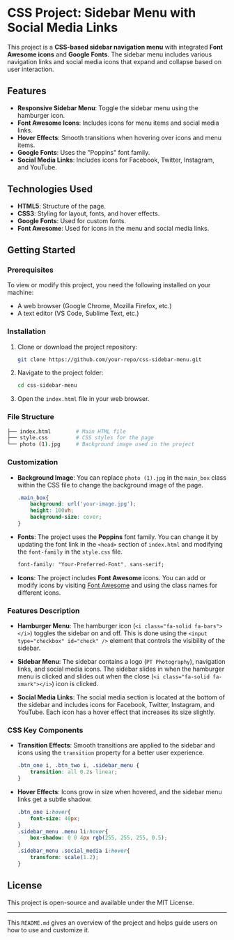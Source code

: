 
# CSS Project: Sidebar Menu with Social Media Links

This project is a **CSS-based sidebar navigation menu** with integrated **Font Awesome icons** and **Google Fonts**. The sidebar menu includes various navigation links and social media icons that expand and collapse based on user interaction.

## Features

- **Responsive Sidebar Menu**: Toggle the sidebar menu using the hamburger icon.
- **Font Awesome Icons**: Includes icons for menu items and social media links.
- **Hover Effects**: Smooth transitions when hovering over icons and menu items.
- **Google Fonts**: Uses the "Poppins" font family.
- **Social Media Links**: Includes icons for Facebook, Twitter, Instagram, and YouTube.

## Technologies Used

- **HTML5**: Structure of the page.
- **CSS3**: Styling for layout, fonts, and hover effects.
- **Google Fonts**: Used for custom fonts.
- **Font Awesome**: Used for icons in the menu and social media links.

## Getting Started

### Prerequisites

To view or modify this project, you need the following installed on your machine:

- A web browser (Google Chrome, Mozilla Firefox, etc.)
- A text editor (VS Code, Sublime Text, etc.)

### Installation

1. Clone or download the project repository:

    ```bash
    git clone https://github.com/your-repo/css-sidebar-menu.git
    ```

2. Navigate to the project folder:

    ```bash
    cd css-sidebar-menu
    ```

3. Open the `index.html` file in your web browser.

### File Structure

```bash
├── index.html        # Main HTML file
├── style.css         # CSS styles for the page
└── photo (1).jpg     # Background image used in the project
```

### Customization

- **Background Image**: You can replace `photo (1).jpg` in the `main_box` class within the CSS file to change the background image of the page.
  
  ```css
  .main_box{
      background: url('your-image.jpg');
      height: 100vh;
      background-size: cover;
  }
  ```

- **Fonts**: The project uses the **Poppins** font family. You can change it by updating the font link in the `<head>` section of `index.html` and modifying the `font-family` in the `style.css` file.

  ```css
  font-family: "Your-Preferred-Font", sans-serif;
  ```

- **Icons**: The project includes **Font Awesome** icons. You can add or modify icons by visiting [Font Awesome](https://fontawesome.com/) and using the class names for different icons.

### Features Description

- **Hamburger Menu**: The hamburger icon (`<i class="fa-solid fa-bars"></i>`) toggles the sidebar on and off. This is done using the `<input type="checkbox" id="check" />` element that controls the visibility of the sidebar.
  
- **Sidebar Menu**: The sidebar contains a logo (`PT Photography`), navigation links, and social media icons. The sidebar slides in when the hamburger menu is clicked and slides out when the close (`<i class="fa-solid fa-xmark"></i>`) icon is clicked.

- **Social Media Links**: The social media section is located at the bottom of the sidebar and includes icons for Facebook, Twitter, Instagram, and YouTube. Each icon has a hover effect that increases its size slightly.

### CSS Key Components

- **Transition Effects**: Smooth transitions are applied to the sidebar and icons using the `transition` property for a better user experience.

  ```css
  .btn_one i, .btn_two i, .sidebar_menu {
      transition: all 0.2s linear;
  }
  ```

- **Hover Effects**: Icons grow in size when hovered, and the sidebar menu links get a subtle shadow.

  ```css
  .btn_one i:hover{
      font-size: 40px;
  }
  .sidebar_menu .menu li:hover{
      box-shadow: 0 0 4px rgb(255, 255, 255, 0.5);
  }
  .sidebar_menu .social_media i:hover{
      transform: scale(1.2);
  }
  ```

## License

This project is open-source and available under the MIT License.

---

This `README.md` gives an overview of the project and helps guide users on how to use and customize it.
